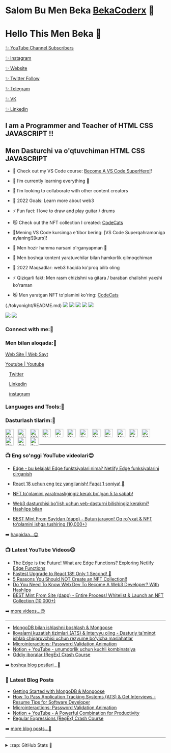 

# Salom Bu Men Beka [BekaCoderx][youtube] 👋 
# Hello This Men Beka  👋

[ ✨ YouTube Channel Subscribers ](https://www.youtube.com/channel/UCgynQvkHb3rHqTiWz097oyw)

[ ✨ Instagram](https://www.instagram.com/lbeka_ake/)

[ ✨ Website](https://bekacoder.netlify.app/)

[ ✨ Twitter Follow](https://twitter.com/Beka10497043)

[ ✨ Telegram](https://t.me/beka_391/)

[ ✨ VK](https://vk.com/beka_ake)

[ ✨ Linkedin](https://www.linkedin.com/in/og-abek-khudayberdiyev-7b4897222?fromQR=1)


## I am a Programmer and Teacher of HTML CSS JAVASCRIPT !!
## Men Dasturchi va o'qtuvchiman HTML CSS JAVASCRIPT 

- 🔭 Check out my VS Code course: [Become A VS Code SuperHero!][course]!
- 🌱 I’m currently learning everything 🤣
- 👯 I’m looking to collaborate with other content creators
- 🥅 2022 Goals: Learn more about web3
- ⚡ Fun fact: I love to draw and play guitar / drums
- 😻 Check out the NFT collection I created: [CodeCats](https://opensea.io/assets/0x495f947276749ce646f68ac8c248420045cb7b5e/35009603932437835153702402186719701739002995850293022634192127449689522962433/)


- 🔭Mening VS Code kursimga e'tibor bering: [VS Code Superqahramoniga aylaning!][kurs]!
- 🌱 Men hozir hamma narsani o'rganyapman 🤣
- 👯 Men boshqa kontent yaratuvchilar bilan hamkorlik qilmoqchiman
- 🥅 2022 Maqsadlar: web3 haqida ko'proq bilib oling
- ⚡ Qiziqarli fakt: Men rasm chizishni va gitara / baraban chalishni yaxshi ko'raman
- 😻 Men yaratgan NFT to'plamini ko'ring:  [CodeCats](https://opensea.io/assets/0x495f947276749ce646f68ac8c248420045cb7b5e/35009603932437835153702402186719701739002995850293022634192127449689522962433/)


(./tokyonight/README.md)
[![](https://raw.githubusercontent.com/vn7n24fzkq/github-profile-summary-cards-example/master/profile-summary-card-output/tokyonight/0-profile-details.svg)](https://github.com/vn7n24fzkq/github-profile-summary-cards)
[![](https://raw.githubusercontent.com/vn7n24fzkq/github-profile-summary-cards-example/master/profile-summary-card-output/tokyonight/1-repos-per-language.svg)](https://github.com/vn7n24fzkq/github-profile-summary-cards) [![](https://raw.githubusercontent.com/vn7n24fzkq/github-profile-summary-cards-example/master/profile-summary-card-output/tokyonight/2-most-commit-language.svg)](https://github.com/vn7n24fzkq/github-profile-summary-cards)
[![](https://raw.githubusercontent.com/vn7n24fzkq/github-profile-summary-cards-example/master/profile-summary-card-output/tokyonight/3-stats.svg)](https://github.com/vn7n24fzkq/github-profile-summary-cards) [![](https://raw.githubusercontent.com/vn7n24fzkq/github-profile-summary-cards-example/master/profile-summary-card-output/tokyonight/4-productive-time.svg)](https://github.com/vn7n24fzkq/github-profile-summary-cards)


<img src="https://github-readme-stats.vercel.app/api?username=iampawan&&show_icons=true&title_color=ffffff&icon_color=bb2acf&text_color=daf7dc&bg_color=151515">
<img  width: 100px ; src="https://images.unsplash.com/photo-1541728472741-03e45a58cf88?ixlib=rb-1.2.1&ixid=MnwxMjA3fDB8MHxwaG90by1wYWdlfHx8fGVufDB8fHx8&auto=format&fit=crop&w=1932&q=80">





### Connect with me:🤝
### Men bilan aloqada:🤝


[Web Site | Web Sayt](https://bekacoder.netlify.app/)
&nbsp;&nbsp;

[Youtube |  Youtube](https://www.youtube.com/channel/UCgynQvkHb3rHqTiWz097oyw)

&nbsp;&nbsp;
[Twitter](https://twitter.com/Beka10497043)

&nbsp;&nbsp;
[Linkedin](https://www.linkedin.com/in/og-abek-khudayberdiyev-7b4897222?fromQR=1)

&nbsp;&nbsp;
[instagram](https://www.instagram.com/beka_391/)


### Languages and Tools:🚀
### Dasturlash tilarim:🚀

[<img align="left" alt="Visual Studio Code" width="26px" src="https://cdn.jsdelivr.net/gh/devicons/devicon/icons/vscode/vscode-original.svg" style="padding-right:10px;" />][webdevplaylist]
[<img align="left" alt="HTML5" width="26px" src="https://cdn.jsdelivr.net/gh/devicons/devicon/icons/html5/html5-original.svg" style="padding-right:10px;" />][webdevplaylist]
[<img align="left" alt="CSS3" width="26px" src="https://cdn.jsdelivr.net/gh/devicons/devicon/icons/css3/css3-original.svg" style="padding-right:10px;" />][cssplaylist]
[<img align="left" alt="Sass" width="26px" src="https://cdn.jsdelivr.net/gh/devicons/devicon/icons/sass/sass-original.svg" style="padding-right:10px;" />][cssplaylist]
[<img align="left" alt="JavaScript" width="26px" src="https://cdn.jsdelivr.net/gh/devicons/devicon/icons/javascript/javascript-original.svg" style="padding-right:10px;" />][jsplaylist]
[<img align="left" alt="React" width="26px" src="https://cdn.jsdelivr.net/gh/devicons/devicon/icons/react/react-original.svg" style="padding-right:10px;" />][reactplaylist]
[<img align="left" alt="Gatsby" width="26px" src="https://cdn.jsdelivr.net/gh/devicons/devicon/icons/gatsby/gatsby-original.svg" style="padding-right:10px;" />][webdevplaylist]
[<img align="left" alt="GraphQL" width="26px" src="https://cdn.jsdelivr.net/gh/devicons/devicon/icons/graphql/graphql-plain.svg" style="padding-right:10px;" />][webdevplaylist]
[<img align="left" alt="Node.js" width="26px" src="https://cdn.jsdelivr.net/gh/devicons/devicon/icons/nodejs/nodejs-original.svg" style="padding-right:10px;" />][webdevplaylist]
[<img align="left" alt="MongoDB" width="26px" src="https://cdn.jsdelivr.net/gh/devicons/devicon/icons/mongodb/mongodb-original.svg" style="padding-right:10px;" />][webdevplaylist]
[<img align="left" alt="MySQL" width="26px" src="https://cdn.jsdelivr.net/gh/devicons/devicon/icons/mysql/mysql-original.svg" style="padding-right:10px;" />][webdevplaylist]
[<img align="left" alt="Git" width="26px" src="https://cdn.jsdelivr.net/gh/devicons/devicon/icons/git/git-original.svg" style="padding-right:10px;" />][webdevplaylist]
[<img align="left" alt="GitHub" width="26px" src="https://user-images.githubusercontent.com/3369400/139447912-e0f43f33-6d9f-45f8-be46-2df5bbc91289.png" style="padding-right:10px;" />](https://www.youtube.com/playlist?list=PLkwxH9e_vrAJ0WbEsFA9W3I1W-g_BTsbt#gh-dark-mode-only)
[<img align="left" alt="GitHub" width="26px" src="https://user-images.githubusercontent.com/3369400/139448065-39a229ba-4b06-434b-bc67-616e2ed80c8f.png" style="padding-right:10px;" />](https://www.youtube.com/playlist?list=PLkwxH9e_vrAJ0WbEsFA9W3I1W-g_BTsbt#gh-light-mode-only)
[<img align="left" alt="Terminal" width="26px" src="./img/terminal-light.svg" />](https://www.youtube.com/playlist?list=PLkwxH9e_vrAJ0WbEsFA9W3I1W-g_BTsbt#gh-light-mode-only)

<br />
<br />

---

### 📺 Eng so'nggi YouTube videolari😊

<!-- YOUTUBE:BOSHLASH -->
- [Edge - bu kelajak! Edge funktsiyalari nima? Netlify Edge funksiyalarini o‘rganish](https://bekacoder.netlify.app/)
- [React 18 uchun eng tez yangilanish! Faqat 1 soniya! 🤯](https://www.youtube.com/channel/UCgynQvkHb3rHqTiWz097oyw)

- [NFT to'plamini yaratmasligingiz kerak bo'lgan 5 ta sabab!](https://opensea.io/assets/0x495f947276749ce646f68ac8c248420045cb7b5e/35009603932437835153702402186719701739002995850293022634192127449689522962433/)

- [Web3 dasturchisi bo'lish uchun veb-dasturni bilishingiz kerakmi? Hashlips bilan](https://www.w3schools.com/)

- [BEST Mint From Saytdan &lpar;dapp&rpar; - Butun jarayon! Oq ro'yxat &amp; NFT toʻplamini ishga tushiring &lpar;10,000+&rpar;](https://opensea.io/assets/0x495f947276749ce646f68ac8c248420045cb7b5e/35009603932437835153702402186719701739002995850293022634192127449689522962433/)
<!-- YOUTUBE:END -->

➡️ [haqaidaa...😊](https://bekacoder.netlify.app/)


### 📺 Latest YouTube Videos😊

<!-- YOUTUBE:START -->
- [The Edge is the Future! What are Edge Functions? Exploring Netlify Edge Functions](https://www.youtube.com/watch?v=mQwWWxYd-SY)
- [Fastest Upgrade to React 18!! Only 1 Second! 🤯](https://www.youtube.com/channel/UCgynQvkHb3rHqTiWz097oyw)
- [5 Reasons You Should NOT Create an NFT Collection!!](https://opensea.io/assets/0x495f947276749ce646f68ac8c248420045cb7b5e/35009603932437835153702402186719701739002995850293022634192127449689522962433/)
- [Do You Need To Know Web Dev To Become A Web3 Developer? With Hashlips](https://www.w3schools.com/)
- [BEST Mint From Site &lpar;dapp&rpar; - Entire Process! Whitelist &amp; Launch an NFT Collection &lpar;10,000+&rpar;](https://opensea.io/assets/0x495f947276749ce646f68ac8c248420045cb7b5e/35009603932437835153702402186719701739002995850293022634192127449689522962433/)
<!-- YOUTUBE:END -->



➡️ [more videos...😊](https://bekacoder.netlify.app/)


---

<!-- BLOG-POST-LIST:START -->
- [MongoDB bilan ishlashni boshlash &amp; Mongoose](https://www.youtube.com/channel/UCgynQvkHb3rHqTiWz097oyw)
- [Ilovalarni kuzatish tizimlari &lpar;ATS&rpar; &amp; Intervyu oling - Dasturiy ta'minot ishlab chiqaruvchisi uchun rezyume bo'yicha maslahatlar](https://www.youtube.com/channel/UCgynQvkHb3rHqTiWz097oyw)
- [Microinteractions: Password Validation Animation](https://bekacoder.netlify.app/)
- [Notion + YouTube - unumdorlik uchun kuchli kombinatsiya](https://bekacoder.netlify.app/)
- [Oddiy iboralar &lpar;RegEx&rpar; Crash Course](https://www.instagram.com/beka_391/)
<!-- BLOG-POST-LIST:END -->

➡️ [boshqa blog postlari...🚀](https://bekacoder.netlify.app/)




### 📕 Latest Blog Posts

<!-- BLOG-POST-LIST:START -->
- [Getting Started with MongoDB &amp; Mongoose](https://bekacoder.netlify.app/)
- [How To Pass Application Tracking Systems &lpar;ATS&rpar; &amp; Get Interviews - Resume Tips for Software Developer](https://www.youtube.com/channel/UCgynQvkHb3rHqTiWz097oyw)
- [Microinteractions: Password Validation Animation](https://bekacoder.netlify.app/)
- [Notion + YouTube - A Powerful Combination for Productivity](https://bekacoder.netlify.app/)
- [Regular Expressions &lpar;RegEx&rpar; Crash Course](https://www.instagram.com/beka_391/)
<!-- BLOG-POST-LIST:END -->

➡️ [more blog posts...🚀](https://bekacoder.netlify.app/)

---


<details>
  <summary>:zap: GitHub Stats 🚀</summary>

  <img align="left" alt="codeSTACKr's GitHub Stats" src="https://github.com/bekacodex5" />

</details>

[website]: https://bekacoder.netlify.app/
[course]: https://bekacoder.netlify.app/
[twitter]:https://twitter.com/Beka10497043
[youtube]: https://www.linkedin.com/in/og-abek-khudayberdiyev-7b4897222?fromQR=1
[instagram]: https://www.instagram.com/beka_391/
[linkedin]: https://www.linkedin.com/in/og-abek-khudayberdiyev-7b4897222?fromQR=1
[webdevplaylist]:https://www.linkedin.com/in/og-abek-khudayberdiyev-7b4897222?fromQR=1
[jsplaylist]:  https://www.instagram.com/beka_391/
[cssplaylist]:  https://www.instagram.com/beka_391/
[reactplaylist]: https://www.linkedin.com/in/og-abek-khudayberdiyev-7b4897222?fromQR=1

